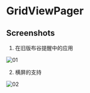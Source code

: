 GridViewPager
=============

Screenshots
----------------
1. 在旧版布谷提醒中的应用

![01](https://raw.github.com/109021017/GridViewPager/master/screenshots/03.png)

2. 横屏的支持

![02](https://raw.github.com/109021017/GridViewPager/master/screenshots/02.png)
